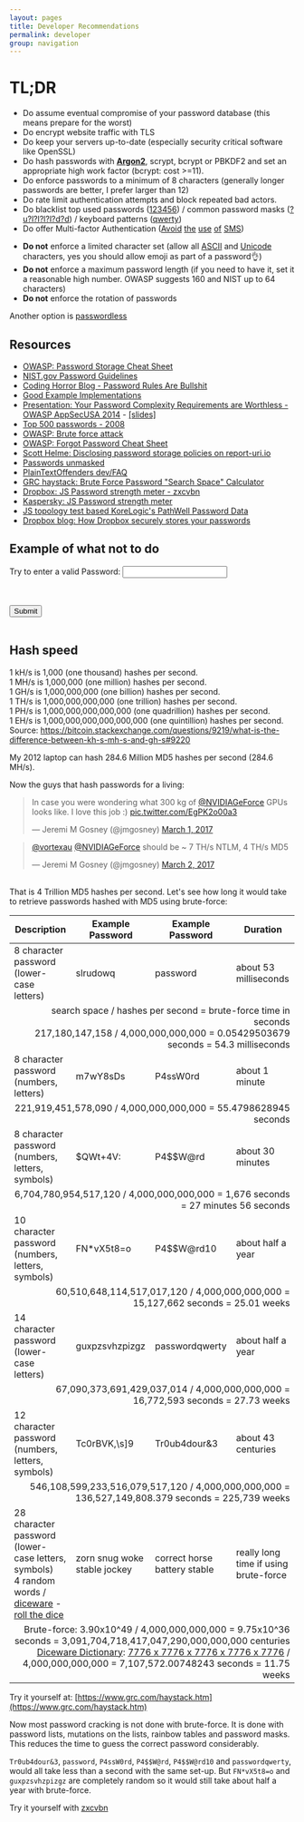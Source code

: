 ```yaml
---
layout: pages
title: Developer Recommendations
permalink: developer
group: navigation
---
```


# TL;DR
* Do assume eventual compromise of your password database (this means prepare for the worst)
* Do encrypt website traffic with TLS
* Do keep your servers up-to-date (especially security critical software like OpenSSL)
* Do hash passwords with **[Argon2](https://en.wikipedia.org/wiki/Argon2)**, scrypt, bcrypt or PBKDF2 and set an appropriate high work factor (bcrypt: cost >=11).
* Do enforce passwords to a minimum of 8 characters (generally longer passwords are better, I prefer larger than 12)
* Do rate limit authentication attempts and block repeated bad actors.
* Do blacklist top used passwords ([123456](http://www.whatsmypass.com/the-top-500-worst-passwords-of-all-time)) / common password masks ([?u?l?l?l?l?d?d](https://blog.netspi.com/netspis-top-password-masks-for-2015/)) / keyboard patterns ([qwerty](https://digi.ninja/projects/passpat.php))
* Do offer Multi-factor Authentication ([Avoid](https://www.schneier.com/blog/archives/2012/02/the_failure_of_2.html) [the](http://www.zdnet.com/article/sms-tokens-are-vulnerable-to-interception-experts-warn/) [use](https://krebsonsecurity.com/2016/09/the-limits-of-sms-for-2-factor-authentication/) [of](https://pages.nist.gov/800-63-3/sp800-63b.html#513-out-of-band-devices) [SMS](https://github.com/usnistgov/800-63-3/issues/351))
<!-- * Do block passwords equal to username, email address, URL/domain or name of the website/app. -->
<!-- * Do limit dictionary words and repeated characters (aaaaaaaa) # debatable, should we allow passphrases and password padding? -->
<!-- * Do audit most common password mask on your website and limit those. (only allow one password per topology and increment when needed) # commented due to being impractical for most users for now -->
* **Do not** enforce a limited character set (allow all [ASCII](http://www.asciitable.com) and [Unicode](http://unicode-table.com/en/) characters, yes you should allow emoji as part of a password👌)
* **Do not** enforce a maximum password length (if you need to have it, set it a reasonable high number. OWASP suggests 160 and NIST up to 64 characters)
* **Do not** enforce the rotation of passwords
<!-- * **Do Not** enforce the use of all 4 character classes (upper case, lower case, digits and special characters) -->
<!-- * **Do not** enforce a password change policy  # debatable -->

Another option is [passwordless](https://encrypted.google.com/search?hl=en&q=passwordless)

## Resources
* [OWASP: Password Storage Cheat Sheet](https://www.owasp.org/index.php/Password_Storage_Cheat_Sheet)
* [NIST.gov Password Guidelines](https://pages.nist.gov/800-63-3/sp800-63b.html#5112-memorized-secret-verifiers)
* [Coding Horror Blog - Password Rules Are Bullshit](https://blog.codinghorror.com/password-rules-are-bullshit/)
* [Good Example Implementations](https://securepasswords.info/)
* [Presentation: Your Password Complexity Requirements are Worthless - OWASP AppSecUSA 2014](https://www.youtube.com/watch?v=zUM7i8fsf0g) - [[slides]](https://www.korelogic.com/Resources/Presentations/bsidesavl_pathwell_2014-06.pdf)
* [Top 500 passwords - 2008](http://www.whatsmypass.com/the-top-500-worst-passwords-of-all-time)
* [OWASP: Brute force attack](https://www.owasp.org/index.php/Brute_force_attack)
* [OWASP: Forgot Password Cheat Sheet](https://www.owasp.org/index.php/Forgot_Password_Cheat_Sheet)
* [Scott Helme: Disclosing password storage policies on report-uri.io](https://scotthelme.co.uk/sites-tell-us-store-password/)
* [Passwords unmasked](http://wpengine.com/unmasked/)
* [PlainTextOffenders dev/FAQ](http://plaintextoffenders.com/faq/devs)
* [GRC haystack: Brute Force Password "Search Space" Calculator](https://www.grc.com/haystack.htm)
* [Dropbox: JS Password strength meter - zxcvbn](https://dl.dropboxusercontent.com/u/209/zxcvbn/test/index.html)
* [Kaspersky: JS Password strength meter](https://password.kaspersky.com)
* [JS topology test based KoreLogic's PathWell Password Data](http://www.genusa.com/test_password.html)
* [Dropbox blog: How Dropbox securely stores your passwords](https://blogs.dropbox.com/tech/2016/09/how-dropbox-securely-stores-your-passwords/)

## Example of what not to do

<style>
    #message{
        color:red;
    }
</style>
<form id="form">
    <div>
        Try to enter a valid Password: <input type="password" id="password" onselectstart="return false" onpaste="return false;" onCopy="return false" onCut="return false" onDrag="return false" onDrop="return false" autocomplete="off">
    </div>
    <br>
<!--     <div>
        Confirm Password: <input type="password" id="confirm-password" onselectstart="return false" onpaste="return false;" onCopy="return false" onCut="return false" onDrag="return false" onDrop="return false" autocomplete="off">
    </div>
    <br> -->
    <div>
        <p id="message"></p>
    </div>
    <br>
    <div>
        <input type="submit">
    </div>
    <br>
</form>
<script>

    document.getElementById('password').addEventListener('keyup', validate);
    // document.getElementById('confirm-password').addEventListener('keyup', validate);
    document.getElementById('form').onsubmit = validate;

    function validate(e) {
        e.preventDefault();

        var passwordEl = document.getElementById('password');
        // var confirmPasswordEl = document.getElementById('confirm-password');
        var password = passwordEl.value;
        // var confirmPassword = confirmPasswordEl.value;

        if (password == '') {
            setMessage("Password must not be empty");
        // } else if (password != confirmPassword) {
        //     setMessage("Passwords must match");
        } else if (countSymbols(password) <= 8 ) {
            setMessage("Password must be longer than 8 characters");
        } else if (countSymbols(password) >= 10) {
            setMessage("Password must be shorter than 10 characters")
        } else if (!/[a-z]/.test(password)) {
            setMessage("Password must contain a lower-case letter");
        } else if (!/\d/.test(password)) {
            setMessage("Password must contain a number");
        } else if (/\d{2,}/.test(password)) {
            setMessage("Password must not contain numbers in sequence, next to each other");
        } else if (!/[A-Z]/.test(password)) {
            setMessage("Password must contain an upper-case letter");
        } else if (/[A-Z]{2,}/.test(password)) {
            setMessage("Password must not contain upper-case letters in sequence");
        } else if (/[~!@#$%^&*()_+{}|:"<>?`,./;''\[\]\\=\-´œ∑´®†¥¨ˆøπ“‘åß©˙∆˚¬…æΩ≈˜µ≤≥÷√]/.test(password)) {
            setMessage("Password must not contain any special characters");
        } else if (/\s/.test(password)) {
            setMessage("Password must not contain white-space characters e.g a space");
        } else if (/(\w)(?=\1+)/.test(password)) {
            setMessage("Password must not have consecutive repeated characters. e.g. aa");
        } else {
            setMessage("Congrats! You managed to pass all of the crazy restrictions.", 'green');
        }
    }

    function setMessage(str, colour) {
        if (typeof colour == 'undefined') {
            colour = 'red';
        }
        var messageEl = document.getElementById('message');
        messageEl.innerText = str;
        messageEl.style.color = colour;
    }

    // https://mathiasbynens.be/notes/javascript-unicode
    function countSymbols(string) {
        var regexAstralSymbols = /[\uD800-\uDBFF][\uDC00-\uDFFF]/g;
        return string
            // Replace every surrogate pair with a BMP symbol.
            .replace(regexAstralSymbols, '_')
            // …and *then* get the length.
            .length;
    }

</script>

## Hash speed

<p>
1 kH/s is 1,000 (one thousand) hashes per second. <br>
1 MH/s is 1,000,000 (one million) hashes per second. <br>
1 GH/s is 1,000,000,000 (one billion) hashes per second. <br>
1 TH/s is 1,000,000,000,000 (one trillion) hashes per second. <br>
1 PH/s is 1,000,000,000,000,000 (one quadrillion) hashes per second. <br>
1 EH/s is 1,000,000,000,000,000,000 (one quintillion) hashes per second. <br>
Source: <a href="https://bitcoin.stackexchange.com/questions/9219/what-is-the-difference-between-kh-s-mh-s-and-gh-s#9220">https://bitcoin.stackexchange.com/questions/9219/what-is-the-difference-between-kh-s-mh-s-and-gh-s#9220</a>
</p>

My 2012 laptop can hash 284.6 Million MD5 hashes per second (284.6 MH/s).

Now the guys that hash passwords for a living:

<blockquote class="twitter-tweet" data-lang="en"><p lang="en" dir="ltr">In case you were wondering what 300 kg of <a href="https://twitter.com/NVIDIAGeForce">@NVIDIAGeForce</a> GPUs looks like. I love this job :) <a href="https://t.co/EgPK2o00a3">pic.twitter.com/EgPK2o00a3</a></p>&mdash; Jeremi M Gosney (@jmgosney) <a href="https://twitter.com/jmgosney/status/837050427300511749">March 1, 2017</a></blockquote> <script async src="//platform.twitter.com/widgets.js" charset="utf-8"></script>

<blockquote class="twitter-tweet" data-conversation="none" data-lang="en"><p lang="en" dir="ltr"><a href="https://twitter.com/vortexau">@vortexau</a> <a href="https://twitter.com/NVIDIAGeForce">@NVIDIAGeForce</a> should be ~ 7 TH/s NTLM, 4 TH/s MD5</p>&mdash; Jeremi M Gosney (@jmgosney) <a href="https://twitter.com/jmgosney/status/837137128664543232">March 2, 2017</a></blockquote> <script async src="//platform.twitter.com/widgets.js" charset="utf-8"></script>

<br>
That is 4 Trillion MD5 hashes per second. Let's see how long it would take to retrieve passwords hashed with MD5 using brute-force:
<style type="text/css">
    .ui.table td.align-right {
        text-align: right;
    }
</style>
<table class="ui celled stackable structured table">
    <thead>
        <tr>
            <th>Description</th>
            <th>Example Password</th>
            <th>Example Password</th>
            <th>Duration</th>
        </tr>
    </thead>
    <tbody>
        <tr>
            <td>8 character password (lower-case letters)</td>
            <td>slrudowq</td>
            <td>password</td>
            <td>about 53 milliseconds</td>
        </tr>
        <tr>
            <td colspan="4" class="align-right">search space / hashes per second = brute-force time in seconds<br>217,180,147,158 / 4,000,000,000,000 = 0.05429503679 seconds = 54.3 milliseconds</td>
        </tr>
        <tr>
            <td>8 character password (numbers, letters)</td>
            <td>m7wY8sDs</td>
            <td>P4ssW0rd</td>
            <td>about 1 minute</td>
        </tr>
        <tr>
            <td colspan="4" class="align-right">221,919,451,578,090 / 4,000,000,000,000 = 55.4798628945 seconds</td>
        </tr>
        <tr>
            <td>8 character password (numbers, letters, symbols)</td>
            <td>$QWt+4V:</td>
            <td>P4$$W@rd</td>
            <td>about 30 minutes</td>
        </tr>
        <tr>
            <td colspan="4" class="align-right">6,704,780,954,517,120 / 4,000,000,000,000 = 1,676 seconds = 27 minutes 56 seconds</td>
        </tr>
        <tr>
            <td>10 character password (numbers, letters, symbols)</td>
            <td>FN*vX5t8=o</td>
            <td>P4$$W@rd10</td>
            <td>about half a year</td>
        </tr>
        <tr>
            <td colspan="4" class="align-right">60,510,648,114,517,017,120 / 4,000,000,000,000 = 15,127,662 seconds = 25.01 weeks</td>
        </tr>
        <tr>
            <td>14 character password (lower-case letters)</td>
            <td>guxpzsvhzpizgz</td>
            <td>passwordqwerty</td>
            <td>about half a year</td>
        </tr>
        <tr>
            <td colspan="4" class="align-right">67,090,373,691,429,037,014 / 4,000,000,000,000 = 16,772,593 seconds = 27.73 weeks</td>
        </tr>
        <tr>
            <td>12 character password (numbers, letters, symbols)</td>
            <td>Tc0rBVK,\s]9</td>
            <td>Tr0ub4dour&3</td>
            <td>about 43 centuries</td>
        </tr>
        <tr>
            <td colspan="4" class="align-right">546,108,599,233,516,079,517,120 / 4,000,000,000,000 = 136,527,149,808.379 seconds = 225,739 weeks</td>
        </tr>
        <tr>
            <td>28 character password (lower-case letters, symbols)<br>4 random words / <a href="http://world.std.com/~reinhold/diceware.html">diceware</a> - <a href="https://www.random.org/dice/?num=5">roll the dice</a></td>
            <td>zorn snug woke stable jockey</td>
            <td>correct horse battery stable</td>
            <td>really long time if using brute-force</td>
        </tr>
        <tr>
            <td colspan="4" class="align-right">Brute-force: 3.90x10^49 / 4,000,000,000,000 = 9.75x10^36 seconds = 3,091,704,718,417,047,290,000,000,000 centuries
            <br><a href="http://world.std.com/~reinhold/dicewarewordlist.pdf">Diceware Dictionary</a>: <a href="http://world.std.com/~reinhold/dicewarefaq.html#someoneknows">7776 x 7776 x 7776 x 7776 x 7776</a> / 4,000,000,000,000 = 7,107,572.00748243 seconds = 11.75 weeks</td>
        </tr>
    </tbody>
</table>

Try it yourself at: [https://www.grc.com/haystack.htm](https://www.grc.com/haystack.htm)


Now most password cracking is not done with brute-force. It is done with password lists, mutations on the lists, rainbow tables and password masks. This reduces the time to guess the correct password considerably.

`Tr0ub4dour&3`, `password`, `P4ssW0rd`, `P4$$W@rd`, `P4$$W@rd10` and `passwordqwerty`, would all take less than a second with the same set-up. But `FN*vX5t8=o` and `guxpzsvhzpizgz` are completely random so it would still take about half a year with brute-force.

Try it yourself with [zxcvbn](https://dl.dropboxusercontent.com/u/209/zxcvbn/test/index.html)

<p></p>
